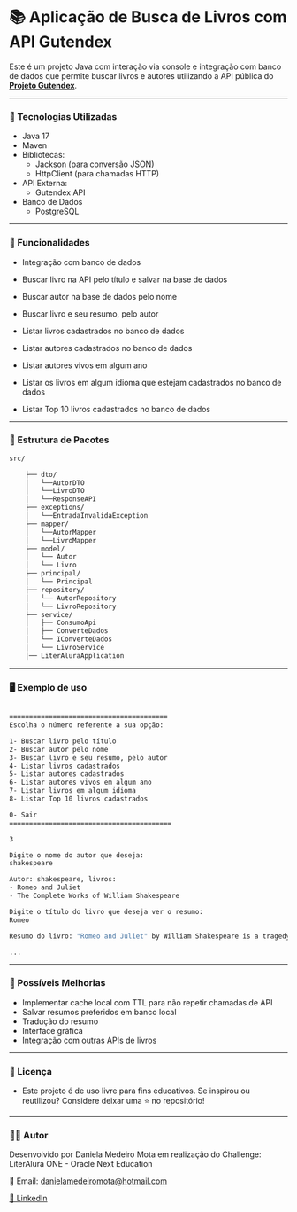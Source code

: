 # 📚 Aplicação de Busca de Livros com API Gutendex

Este é um projeto Java com interação via console e integração com banco de dados que permite buscar livros e autores utilizando a API pública do **[Projeto Gutendex](https://gutendex.com/)**.

---
### 🔧 Tecnologias Utilizadas

- Java 17
- Maven
- Bibliotecas:
  - Jackson (para conversão JSON)
  - HttpClient (para chamadas HTTP)
- API Externa:
  - Gutendex API
- Banco de Dados
  - PostgreSQL

---
### 📌 Funcionalidades

- Integração com banco de dados

- Buscar livro na API pelo título e salvar na base de dados
- Buscar autor na base de dados pelo nome
- Buscar livro e seu resumo, pelo autor
- Listar livros cadastrados no banco de dados
- Listar autores cadastrados no banco de dados
- Listar autores vivos em algum ano
- Listar os livros em algum idioma que estejam cadastrados no banco de dados
- Listar Top 10 livros cadastrados no banco de dados

---
### 🧱 Estrutura de Pacotes

```bash
src/

    ├── dto/                      
    │   └──AutorDTO
    │   └──LivroDTO
    │   └──ResponseAPI
    ├── exceptions/  
    │   └──EntradaInvalidaException
    ├── mapper/
    │   └──AutorMapper
    │   └──LivroMapper
    ├── model/                     
    │   └── Autor
    │   └── Livro
    ├── principal/
    │   └── Principal
    ├── repository/
    │   └── AutorRepository
    │   └── LivroRepository 
    ├── service/                  
    │   ├── ConsumoApi
    │   ├── ConverteDados  
    │   └── IConverteDados
    │   └── LivroService
    │── LiterAluraApplication 

```
---
### 🖥️ Exemplo de uso

``` bash

========================================
Escolha o número referente a sua opção:

1- Buscar livro pelo título
2- Buscar autor pelo nome
3- Buscar livro e seu resumo, pelo autor
4- Listar livros cadastrados
5- Listar autores cadastrados
6- Listar autores vivos em algum ano
7- Listar livros em algum idioma
8- Listar Top 10 livros cadastrados

0- Sair
=========================================

3

Digite o nome do autor que deseja: 
shakespeare

Autor: shakespeare, livros: 
- Romeo and Juliet
- The Complete Works of William Shakespeare

Digite o título do livro que deseja ver o resumo:
Romeo

Resumo do livro: "Romeo and Juliet" by William Shakespeare is a tragedy likely written during the late 16th century. The play centers on the intense love affair between two young lovers, Romeo Montague and Juliet Capulet, whose families are embroiled in a bitter feud. Their love, while passionate and profound, is met with adversities that ultimately lead to tragic consequences.  At the start of the play, a Prologue delivered by the Chorus sets the stage for the tale of forbidden love, revealing the familial conflict that surrounds Romeo and Juliet. The opening scenes depict a public brawl ignited by the feud between the Montagues and Capulets, showcasing the hostility that envelops their lives. As we are introduced to various characters such as Benvolio, Tybalt, and Mercutio, we learn of Romeo's unrequited love for Rosaline. However, this quickly changes when Romeo encounters Juliet at the Capulet ball, where they share a famous and romantic exchange, unwittingly falling in love with each other despite their families' bitter enmity. This initial encounter foreshadows the obstacles they will face as their love story unfolds amidst chaos and conflict. (This is an automatically generated summary.)

...
```
---
### 🧪 Possíveis Melhorias

- Implementar cache local com TTL para não repetir chamadas de API
- Salvar resumos preferidos em banco local
- Tradução do resumo 
- Interface gráfica
- Integração com outras APIs de livros

---
### 🧾 Licença

- Este projeto é de uso livre para fins educativos. Se inspirou ou reutilizou? Considere deixar uma ⭐ no repositório!
 
---
### 🧑‍💻 Autor

Desenvolvido por Daniela Medeiro Mota em realização do Challenge: LiterAlura ONE - Oracle Next Education

📧 Email: danielamedeiromota@hotmail.com

[🔗 LinkedIn](https://www.linkedin.com/in/danielammota/)